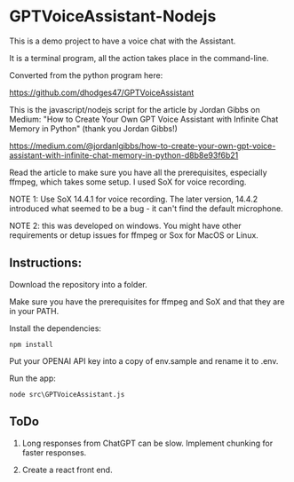 # GPTVoiceAssistant-Nodejs

This is a demo project to have a voice chat with the Assistant.

It is a terminal program, all the action takes place in the command-line.


Converted from the python program here: 

https://github.com/dhodges47/GPTVoiceAssistant


This is the javascript/nodejs script for the article by Jordan Gibbs on Medium: "How to Create Your Own GPT Voice Assistant with Infinite Chat Memory in Python" (thank you Jordan Gibbs!)

https://medium.com/@jordanlgibbs/how-to-create-your-own-gpt-voice-assistant-with-infinite-chat-memory-in-python-d8b8e93f6b21

Read the article to make sure you have all the prerequisites, especially ffmpeg, which takes some setup.
I used SoX for voice recording. 

NOTE 1: Use SoX 14.4.1 for voice recording. The later version, 14.4.2 introduced what seemed to be a bug - it can't find the default microphone.

NOTE 2: this was developed on windows. You might have other requirements or detup issues for ffmpeg or Sox for MacOS or Linux.

## Instructions:
Download the repository into a folder.

Make sure you have the prerequisites for ffmpeg and SoX and that they are in your PATH.

Install the dependencies:

```
npm install
```

Put your OPENAI API key into a copy of env.sample and rename it to .env.

Run the app:
```
node src\GPTVoiceAssistant.js
```
## ToDo
1. Long responses from ChatGPT can be slow. Implement chunking for faster responses.

2. Create a react front end.
